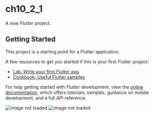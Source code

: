 # ch10_2_1

A new Flutter project.

## Getting Started

This project is a starting point for a Flutter application.

A few resources to get you started if this is your first Flutter project:

- [Lab: Write your first Flutter app](https://docs.flutter.dev/get-started/codelab)
- [Cookbook: Useful Flutter samples](https://docs.flutter.dev/cookbook)

For help getting started with Flutter development, view the
[online documentation](https://docs.flutter.dev/), which offers tutorials,
samples, guidance on mobile development, and a full API reference.

![image not loaded](https://user-images.githubusercontent.com/114163699/222201999-7707377f-ca7b-40a2-8f88-0b5343f20c4b.png)
![image not loaded](https://user-images.githubusercontent.com/114163699/222202006-8a8d84ab-1483-4917-a52d-9d663ebee96f.png)
